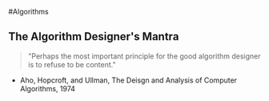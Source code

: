 #Algorithms

## The Algorithm Designer's Mantra
> "Perhaps the most important principle for the good algorithm designer is to refuse to be content."
- Aho, Hopcroft, and Ullman, The Deisgn and Analysis of Computer Algorithms, 1974
